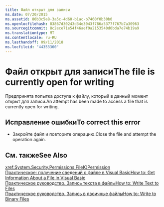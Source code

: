 ```yaml
---
title: Файл открыт для записи
ms.date: 07/20/2015
ms.assetid: 80b3c5e8-3a5c-4d60-b1ac-b7460f0b30b0
ms.openlocfilehash: 83867d30243d34e3043f786a5377f767b7a30963
ms.sourcegitcommit: 8c2ece71e54f46aef9a2153540d0bda7e74b19a9
ms.translationtype: MT
ms.contentlocale: ru-RU
ms.lasthandoff: 09/11/2018
ms.locfileid: "44353360"
---
```

# <a name="the-file-is-currently-open-for-writing"></a><span data-ttu-id="135bd-102">Файл открыт для записи</span><span class="sxs-lookup"><span data-stu-id="135bd-102">The file is currently open for writing</span></span>
<span data-ttu-id="135bd-103">Предпринята попытка доступа к файлу, который в данный момент открыт для записи.</span><span class="sxs-lookup"><span data-stu-id="135bd-103">An attempt has been made to access a file that is currently open for writing.</span></span>  
  
## <a name="to-correct-this-error"></a><span data-ttu-id="135bd-104">Исправление ошибки</span><span class="sxs-lookup"><span data-stu-id="135bd-104">To correct this error</span></span>  
  
-   <span data-ttu-id="135bd-105">Закройте файл и повторите операцию.</span><span class="sxs-lookup"><span data-stu-id="135bd-105">Close the file and attempt the operation again.</span></span>  
  
## <a name="see-also"></a><span data-ttu-id="135bd-106">См. также</span><span class="sxs-lookup"><span data-stu-id="135bd-106">See Also</span></span>  
 <xref:System.Security.Permissions.FileIOPermission>  
 [<span data-ttu-id="135bd-107">Практическое: получение сведений о файле в Visual Basic</span><span class="sxs-lookup"><span data-stu-id="135bd-107">How to: Get Information About a File in Visual Basic</span></span>](https://msdn.microsoft.com/library/ca0720ec-f40e-4c11-9748-0ce1685c78f0)  
 [<span data-ttu-id="135bd-108">Практическое руководство. Запись текста в файлы</span><span class="sxs-lookup"><span data-stu-id="135bd-108">How to: Write Text to Files</span></span>](../../visual-basic/developing-apps/programming/drives-directories-files/how-to-write-text-to-files.md)  
 [<span data-ttu-id="135bd-109">Практическое руководство. Запись в двоичные файлы</span><span class="sxs-lookup"><span data-stu-id="135bd-109">How to: Write to Binary Files</span></span>](../../visual-basic/developing-apps/programming/drives-directories-files/how-to-write-to-binary-files.md)
